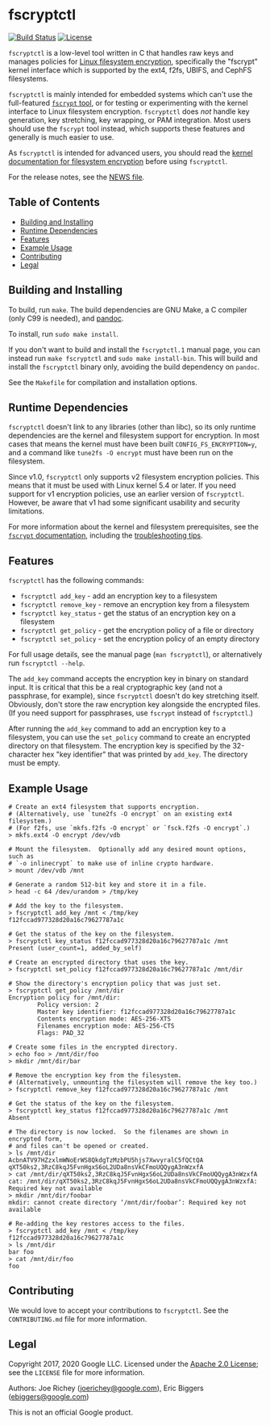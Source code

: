 # fscryptctl

[![Build Status](https://github.com/google/fscryptctl/workflows/CI/badge.svg)](https://github.com/google/fscryptctl/actions?query=workflow%3ACI+branch%3Amaster)
[![License](https://img.shields.io/badge/LICENSE-Apache2.0-ff69b4.svg)](http://www.apache.org/licenses/LICENSE-2.0.html)

`fscryptctl` is a low-level tool written in C that handles raw keys and manages
policies for [Linux filesystem
encryption](https://www.kernel.org/doc/html/latest/filesystems/fscrypt.html),
specifically the "fscrypt" kernel interface which is supported by the ext4,
f2fs, UBIFS, and CephFS filesystems.

`fscryptctl` is mainly intended for embedded systems which can't use the
full-featured [`fscrypt` tool](https://github.com/google/fscrypt), or for
testing or experimenting with the kernel interface to Linux filesystem
encryption.  `fscryptctl` does *not* handle key generation, key stretching, key
wrapping, or PAM integration.  Most users should use the `fscrypt` tool instead,
which supports these features and generally is much easier to use.

As `fscryptctl` is intended for advanced users, you should read the [kernel
documentation for filesystem
encryption](https://www.kernel.org/doc/html/latest/filesystems/fscrypt.html)
before using `fscryptctl`.

For the release notes, see the [NEWS file](NEWS.md).

## Table of Contents

- [Building and Installing](#building-and-installing)
- [Runtime Dependencies](#runtime-dependencies)
- [Features](#features)
- [Example Usage](#example-usage)
- [Contributing](#contributing)
- [Legal](#legal)

## Building and Installing

To build, run `make`.  The build dependencies are GNU Make, a C compiler (only
C99 is needed), and [pandoc](https://pandoc.org/).

To install, run `sudo make install`.

If you don't want to build and install the `fscryptctl.1` manual page, you can
instead run `make fscryptctl` and `sudo make install-bin`.  This will build and
install the `fscryptctl` binary only, avoiding the build dependency on `pandoc`.

See the `Makefile` for compilation and installation options.

## Runtime Dependencies

`fscryptctl` doesn't link to any libraries (other than libc), so its only
runtime dependencies are the kernel and filesystem support for encryption.  In
most cases that means the kernel must have been built `CONFIG_FS_ENCRYPTION=y`,
and a command like `tune2fs -O encrypt` must have been run on the filesystem.

Since v1.0, `fscryptctl` only supports v2 filesystem encryption policies.  This
means that it must be used with Linux kernel 5.4 or later.   If you need support
for v1 encryption policies, use an earlier version of `fscryptctl`.  However, be
aware that v1 had some significant usability and security limitations.

For more information about the kernel and filesystem prerequisites, see the
[`fscrypt`
documentation](https://github.com/google/fscrypt#runtime-dependencies),
including the [troubleshooting
tips](https://github.com/google/fscrypt#getting-encryption-not-enabled-on-an-ext4-filesystem).

## Features

`fscryptctl` has the following commands:

* `fscryptctl add_key` - add an encryption key to a filesystem
* `fscryptctl remove_key` - remove an encryption key from a filesystem
* `fscryptctl key_status` - get the status of an encryption key on a filesystem
* `fscryptctl get_policy` - get the encryption policy of a file or directory
* `fscryptctl set_policy` - set the encryption policy of an empty directory

For full usage details, see the manual page (`man fscryptctl`), or alternatively
run `fscryptctl --help`.

The `add_key` command accepts the encryption key in binary on standard input.
It is critical that this be a real cryptographic key (and not a passphrase, for
example), since `fscryptctl` doesn't do key stretching itself.  Obviously, don't
store the raw encryption key alongside the encrypted files.  (If you need
support for passphrases, use `fscrypt` instead of `fscryptctl`.)

After running the `add_key` command to add an encryption key to a filesystem,
you can use the `set_policy` command to create an encrypted directory on that
filesystem.  The encryption key is specified by the 32-character hex "key
identifier" that was printed by `add_key`.  The directory must be empty.

## Example Usage

```shell
# Create an ext4 filesystem that supports encryption.
# (Alternatively, use `tune2fs -O encrypt` on an existing ext4 filesystem.)
# (For f2fs, use `mkfs.f2fs -O encrypt` or `fsck.f2fs -O encrypt`.)
> mkfs.ext4 -O encrypt /dev/vdb

# Mount the filesystem.  Optionally add any desired mount options, such as
# `-o inlinecrypt` to make use of inline crypto hardware.
> mount /dev/vdb /mnt

# Generate a random 512-bit key and store it in a file.
> head -c 64 /dev/urandom > /tmp/key

# Add the key to the filesystem.
> fscryptctl add_key /mnt < /tmp/key
f12fccad977328d20a16c79627787a1c

# Get the status of the key on the filesystem.
> fscryptctl key_status f12fccad977328d20a16c79627787a1c /mnt
Present (user_count=1, added_by_self)

# Create an encrypted directory that uses the key.
> fscryptctl set_policy f12fccad977328d20a16c79627787a1c /mnt/dir

# Show the directory's encryption policy that was just set.
> fscryptctl get_policy /mnt/dir
Encryption policy for /mnt/dir:
        Policy version: 2
        Master key identifier: f12fccad977328d20a16c79627787a1c
        Contents encryption mode: AES-256-XTS
        Filenames encryption mode: AES-256-CTS
        Flags: PAD_32

# Create some files in the encrypted directory.
> echo foo > /mnt/dir/foo
> mkdir /mnt/dir/bar

# Remove the encryption key from the filesystem.
# (Alternatively, unmounting the filesystem will remove the key too.)
> fscryptctl remove_key f12fccad977328d20a16c79627787a1c /mnt

# Get the status of the key on the filesystem.
> fscryptctl key_status f12fccad977328d20a16c79627787a1c /mnt
Absent

# The directory is now locked.  So the filenames are shown in encrypted form,
# and files can't be opened or created.
> ls /mnt/dir
AcbnATV97HZzxlmWNoErWS8QkdgTzMzbPU5hjs7XwvyralC5fQCtQA
qXT50ks2,3RzC8kqJ5FvnHgxS6oL2UDa8nsVkCFmoUQQygA3nWzxfA
> cat /mnt/dir/qXT50ks2,3RzC8kqJ5FvnHgxS6oL2UDa8nsVkCFmoUQQygA3nWzxfA
cat: /mnt/dir/qXT50ks2,3RzC8kqJ5FvnHgxS6oL2UDa8nsVkCFmoUQQygA3nWzxfA: Required key not available
> mkdir /mnt/dir/foobar
mkdir: cannot create directory ‘/mnt/dir/foobar’: Required key not available

# Re-adding the key restores access to the files.
> fscryptctl add_key /mnt < /tmp/key
f12fccad977328d20a16c79627787a1c
> ls /mnt/dir
bar foo
> cat /mnt/dir/foo
foo
```

## Contributing

We would love to accept your contributions to `fscryptctl`.  See the
`CONTRIBUTING.md` file for more information.

## Legal

Copyright 2017, 2020 Google LLC.  Licensed under the
[Apache 2.0 License](https://www.apache.org/licenses/LICENSE-2.0); see the
`LICENSE` file for more information.

Authors: Joe Richey (joerichey@google.com),
         Eric Biggers (ebiggers@google.com)

This is not an official Google product.
